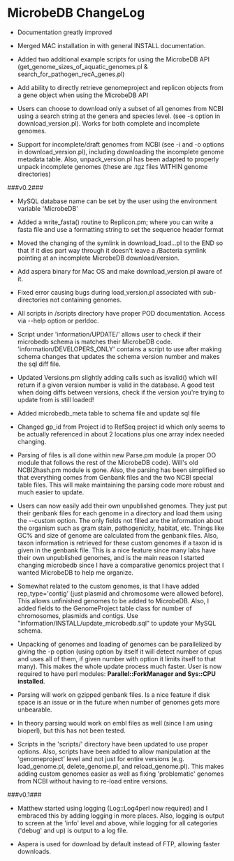 MicrobeDB ChangeLog
=

* Documentation greatly improved

* Merged MAC installation in with general INSTALL documentation.

* Added two additional example scripts for using the MicrobeDB API (get_genome_sizes_of_aquatic_genomes.pl & search_for_pathogen_recA_genes.pl)

* Add ability to directly retrieve genomeproject and replicon objects from a gene object when using the MicrobeDB API

* Users can choose to download only a subset of all genomes from NCBI using a search string at the genera and species level. (see -s option in download_version.pl). Works for both complete and incomplete genomes. 

* Support for incomplete/draft genomes from NCBI (see -i and -o options in download_version.pl), including downloading the incomplete genome metadata table. Also, unpack_version.pl has been adapted to properly unpack incomplete genomes (these are .tgz files WITHIN genome directories)

###v0.2###
* MySQL database name can be set by the user using the environment variable 'MicrobeDB'

* Added a write_fasta() routine to Replicon.pm; where you can write a fasta file and use a formatting string to set the sequence header format

* Moved the changing of the symlink in download_load...pl to the END so that if it dies part way through it doesn't leave a /Bacteria symlink pointing at an incomplete MicrobeDB download/version.

* Add aspera binary for Mac OS and make download_version.pl aware of it.

* Fixed error causing bugs during load_version.pl associated with sub-directories not containing genomes. 

* All scripts in /scripts directory have proper POD documentation. Access via --help option or perldoc.

* Script under 'information/UPDATE/' allows user to check if their microbedb schema is matches their MicrobeDB code. 'information/DEVELOPERS_ONLY' contains a script to use after making schema changes that updates the schema version number and makes the sql diff file.

* Updated Versions.pm slightly adding calls such as isvalid() which will return if a given version number is valid in the database.  A good test when doing diffs between versions, check if the version you're trying to update from is still loaded!

* Added microbedb_meta table to schema file and update sql file

* Changed gp_id from Project id to RefSeq project id which only seems to be actually referenced in about 2 locations plus one array index needed changing. 

* Parsing of files is all done within new Parse.pm module (a proper OO module that follows the rest of the MicrobeDB code). Will's old NCBI2hash.pm module is gone. Also, the parsing has been simplified so that everything comes from Genbank files and the two NCBI special table files. This will make maintaining the parsing code more robust and much easier to update.

* Users can now easily add their own unpublished genomes. They just put their genbank files for each genome in a directory and load them using the --custom option. The only fields not filled are the information about the organism such as gram stain, pathogenicity, habitat, etc. Things like GC% and size of genome are calculated from the genbank files. Also, taxon information is retrieved for these custom genomes if a taxon id is given in the genbank file. This is a nice feature since many labs have their own unpublished genomes, and is the main reason I started changing microbedb since I have a comparative genomics project that I wanted MicrobeDB to help me organize.

* Somewhat related to the custom genomes, is that I have added rep_type='contig' (just plasmid and chromosome were allowed before). This allows unfinished genomes to be added to MicrobeDB. Also, I added fields to the GenomeProject table class for number of chromosomes, plasmids and contigs. Use "information/INSTALL/update_microbedb.sql" to update your MySQL schema.

* Unpacking of genomes and loading of genomes can be parallelized by giving the -p option (using option by itself it will detect number of cpus and uses all of them, if given number with option it limits itself to that many). This makes the whole update process much faster. User is now required to have perl modules: __Parallel::ForkManager and Sys::CPU installed__.

* Parsing will work on gzipped genbank files. Is a nice feature if disk space is an issue or in the future when number of genomes gets more unbearable.

* In theory parsing would work on embl files as well (since I am using bioperl), but this has not been tested.

* Scripts in the 'scripts/' directory have been updated to use proper options. Also, scripts have been added to allow manipulation at the 'genomeproject' level and not just for entire versions (e.g. load_genome.pl, delete_genome.pl, and reload_genome.pl). This makes adding custom genomes easier as well as fixing 'problematic' genomes from NCBI without having to re-load entire versions.

###v0.1###

* Matthew started using logging (Log::Log4perl now required) and I embraced this by adding logging in more places. Also, logging is output to screen at the 'info' level and above, while logging for all categories ('debug' and up) is output to a log file.

* Aspera is used for download by default instead of FTP, allowing faster downloads.
